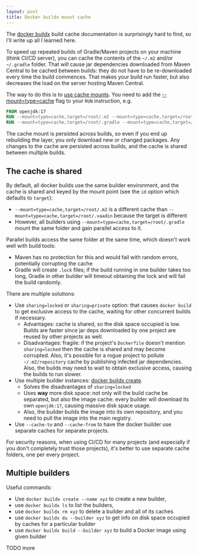 ```yaml
---
layout: post
title: Docker buildx mount cache
---
```


The [docker buildx](https://docs.docker.com/reference/cli/docker/buildx/) build cache
documentation is surprisingly hard to find, so I'll write up all I learned here.

To speed up repeated builds of Gradle/Maven projects on your machine (think CI/CD server),
you can cache the contents of the `~/.m2` and/or `~/.gradle` folder. That will cause
jar dependencies downloaded from Maven Central to be cached between builds: they
do not have to be re-downloaded every time the build commences. That makes
your build run faster, but also decreases the load on the server hosting Maven Central.

The way to do this is to [use cache mounts](https://docs.docker.com/build/cache/optimize/#use-cache-mounts).
You need to add the [--mount=type=cache](https://docs.docker.com/reference/dockerfile/#run---mounttypecache) flag to your `RUN` instruction, e.g.

```dockerfile
FROM openjdk:17
RUN --mount=type=cache,target=/root/.m2 --mount=type=cache,target=/root/.vaadin ./mvnw clean package -Pproduction
RUN --mount=type=cache,target=/root/.gradle --mount=type=cache,target=/root/.vaadin ./gradlew clean build -Pvaadin.productionMode --no-daemon --info --stacktrace
```

The cache mount is persisted across builds, so even if you end up rebuilding the layer, you only download new or changed packages.
Any changes to the cache are persisted across builds, and the cache is shared between multiple builds.

## The cache is shared

By default, all docker builds use the same builder environment, and the cache is shared and keyed by the mount point (see the `id` option which defaults to `target`):

* `--mount=type=cache,target=/root/.m2` is a different cache than `--mount=type=cache,target=/root/.vaadin` because the target is different
* However, all builders using `--mount=type=cache,target=/root/.gradle` mount the same folder and gain parallel access to it.

Parallel builds access the same folder at the same time, which doesn't work well with build tools:

* Maven has no protection for this and would fail with random errors, potentially corrupting the cache
* Gradle will create `.lock` files; if the build running in one builder takes too long, Gradle in other builder
  will timeout obtaining the lock and will fail the build randomly.

There are multiple solutions:

* Use `sharing=locked` or `sharing=private` option: that causes `docker build` to get exclusive access to the cache, waiting for other
  concurrent builds if necessary.
  * Advantages: cache is shared, so the disk space occupied is low. Builds are faster since jar deps downloaded by one project
    are reused by other projects as well.
  * Disadvantages: fragile: if the project's `Dockerfile` doesn't mention `sharing=locked` then
    the cache is shared and may become corrupted. Also, it's possible for a rogue project to pollute `~/.m2/repository`
    cache by publishing infected jar dependencies. Also, the builds may need to wait to obtain exclusive access,
    causing the builds to run slower.
* Use multiple builder instances: [docker buildx create](https://docs.docker.com/reference/cli/docker/buildx/create/).
  * Solves the disadvantages of `sharing=locked`
  * Uses **way** more disk space: not only will the build cache be separated, but also the image cache: every builder will download its own `openjdk:17`,
    causing massive disk space usage.
  * Also, the builder builds the image into its own repository, and you need to pull the image into the main registry.
* Use `--cache-to` and `--cache-from` to have the docker builder use separate caches for separate projects.

For security reasons, when using CI/CD for many projects (and especially if you don't completely trust those projects),
it's better to use separate cache folders, one per every project.

## Multiple builders

Useful commands:
* Use `docker buildx create --name xyz` to create a new builder,
* use `docker buildx ls` to list the builders,
* use `docker buildx rm xyz` to delete a builder and all of its caches
* use `docker buildx du --builder xyz` to get info on disk space occupied by caches for a particular builder
* use `docker buildx build --builder xyz` to build a Docker image using given builder

TODO more
